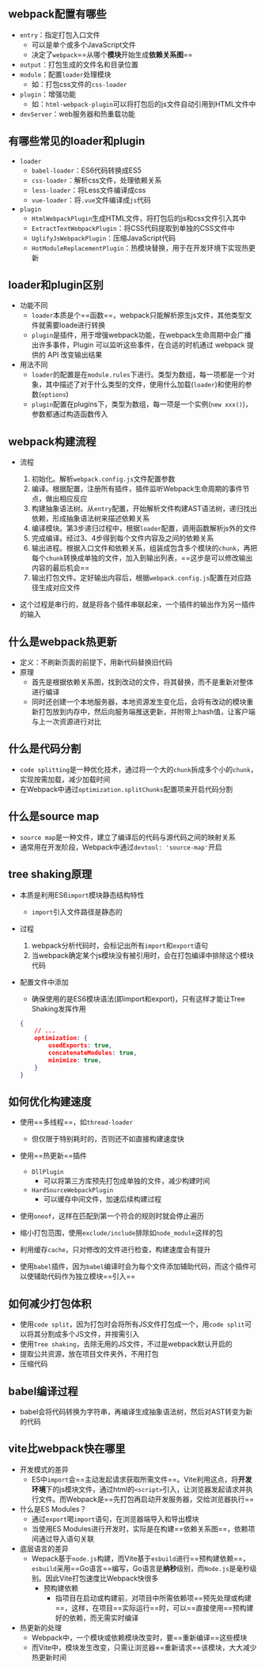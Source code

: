 ## webpack配置有哪些

- `entry`：指定打包入口文件
  - 可以是单个或多个JavaScript文件
  - 决定了`webpack`==从哪个**模块**开始生成**依赖关系图**==
- `output`：打包生成的文件名和目录位置
- `module`：配置`loader`处理模块
  - 如：打包css文件的`css-loader`
- `plugin`：增强功能
  - 如：`html-webpack-plugin`可以将打包后的js文件自动引用到HTML文件中
- `devServer`：web服务器和热重载功能

## 有哪些常见的loader和plugin

- `loader`
  - `babel-loader`：ES6代码转换成ES5
  - `css-loader`：解析css文件，处理依赖关系
  - `less-loader`：将Less文件编译成css
  - `vue-loader`：将`.vue`文件编译成`js`代码
- `plugin`
  - `HtmlWebpackPlugin`生成HTML文件，将打包后的js和css文件引入其中
  - `ExtractTextWebpackPlugin`：将CSS代码提取到单独的CSS文件中
  - `UglifyJsWebpackPlugin`：压缩JavaScript代码
  - `HotModuleReplacementPlugin`：热模块替换，用于在开发环境下实现热更新

## loader和plugin区别

- 功能不同
  - `loader`本质是个==函数==，webpack只能解析原生js文件，其他类型文件就需要loade进行转换
  - `plugin`是插件，用于增强webpack功能，在webpack生命周期中会广播出许多事件，Plugin 可以监听这些事件，在合适的时机通过 webpack 提供的 API 改变输出结果
- 用法不同
  - `loader`的配置是在`module.rules`下进行。类型为数组，每⼀项都是⼀个对象，其中描述了对于什么类型的⽂件，使⽤什么加载(`loader`)和使⽤的参数(` options `)
  - `plugin`配置在plugins下，类型为数组，每一项是一个实例(`new xxx()`)，参数都通过构造函数传入

## webpack构建流程

- 流程
  1. 初始化。解析`webpack.config.js`文件配置参数
  2. 编译。根据配置，注册所有插件，插件监听Webpack生命周期的事件节点，做出相应反应
  3. 构建抽象语法树。从`entry`配置，开始解析文件构建AST语法树，递归找出依赖，形成抽象语法树来描述依赖关系
  4. 编译模块。第3步递归过程中，根据`loader`配置，调用函数解析js外的文件
  5. 完成编译。经过3、4步得到每个文件内容及之间的依赖关系
  6. 输出进程。根据入口文件和依赖关系，组装成包含多个模块的`chunk`，再把每个`chunk`转换成单独的文件，加入到输出列表，==这步是可以修改输出内容的最后机会==
  7. 输出打包文件。定好输出内容后，根据`webpack.config.js`配置在对应路径生成对应文件

- 这个过程是串行的，就是将各个插件串联起来，一个插件的输出作为另一插件的输入

## 什么是webpack热更新

- 定义：不刷新页面的前提下，用新代码替换旧代码
- 原理
  - 首先是根据依赖关系图，找到改动的文件，将其替换，而不是重新对整体进行编译
  - 同时还创建一个本地服务器，本地资源发生变化后，会将有改动的模块重新打包放到内存中，然后向服务端推送更新，并附带上hash值，让客户端与上一次资源进行对比

## 什么是代码分割

- `code splitting`是一种优化技术，通过将一个大的`chunk`拆成多个小的`chunk`，实现按需加载，减少加载时间
- 在Webpack中通过`optimization.splitChunks`配置项来开启代码分割

## 什么是source map

- `source map`是一种文件，建立了编译后的代码与源代码之间的映射关系
- 通常用在开发阶段，Webpack中通过`devtool: 'source-map'`开启

## tree shaking原理

- 本质是利用ES6`import`模块静态结构特性
  - `import`引入文件路径是静态的
- 过程
  1. webpack分析代码时，会标记出所有`import`和`export`语句
  2. 当webpack确定某个js模块没有被引用时，会在打包编译中排除这个模块代码

- 配置文件中添加

  - 确保使用的是ES6模块语法(即import和export)，只有这样才能让Tree Shaking发挥作用

  ```json
  {
      // ...
      optimization: {
          usedExports: true,
          concatenateModules: true,
          minimize: true,
      }
  }
  ```

## 如何优化构建速度

- 使用==多线程==，如`thread-loader`
  - 但仅限于特别耗时的，否则还不如直接构建速度快
- 使用==热更新==插件
  - `DllPlugin`
    - 可以将第三方库预先打包成单独的文件，减少构建时间
  - `HardSourceWebpackPlugin`
    - 可以缓存中间文件，加速后续构建过程

- 使用`oneof`，这样在匹配到第一个符合的规则时就会停止遍历
- 缩小打包范围，使用`exclude/include`排除如`node_module`这样的包

- 利用缓存`cache`，只对修改的文件进行检查，构建速度会有提升
- 使用`babel`插件，因为`babel`编译时会为每个文件添加辅助代码，而这个插件可以使辅助代码作为独立模块==引入==

## 如何减少打包体积

- 使用`code split`，因为打包时会将所有JS文件打包成一个，用`code split`可以将其分割成多个JS文件，并按需引入
- 使用`Tree shaking`，去除无用的JS文件，不过是webpack默认开启的
- 提取公共资源，放在项目文件夹外，不用打包
- 压缩代码

## babel编译过程

- babel会将代码转换为字符串，再编译生成抽象语法树，然后对AST转变为新的代码

## vite比webpack快在哪里

- 开发模式的差异
  - ES中`import`会==主动发起请求获取所需文件==。Vite利用这点，将**开发环境**下的js模块文件，通过html的`<script>`引入，让浏览器发起请求并执行文件。而Webpack是==先打包再启动开发服务器，交给浏览器执行==
- 什么是ES Modules？
  - 通过`export`喝`import`语句，在浏览器端导入和导出模块
  - 当使用ES Modules进行开发时，实际是在构建==依赖关系图==，依赖项间通过导入语句关联
- 底层语言的差异
  - Wepack基于`node.js`构建，而Vite基于`esbuild`进行==预构建依赖==，`esbuild`采用==Go语言==编写，Go语言是**纳秒**级别，而`Node.js`是毫秒级别。因此Vite打包速度比Webpack快很多
    - 预构建依赖
      - 指项目在启动或构建前，对项目中所需依赖项==预先处理或构建==，这样，在项目==实际运行==时，可以==直接使用==预构建好的依赖，而无需实时编译
- 热更新的处理
  - Webpack中，一个模块或依赖模块改变时，要==重新编译==这些模块
  - 而Vite中，模块发生改变，只需让浏览器==重新请求==该模块，大大减少热更新时间